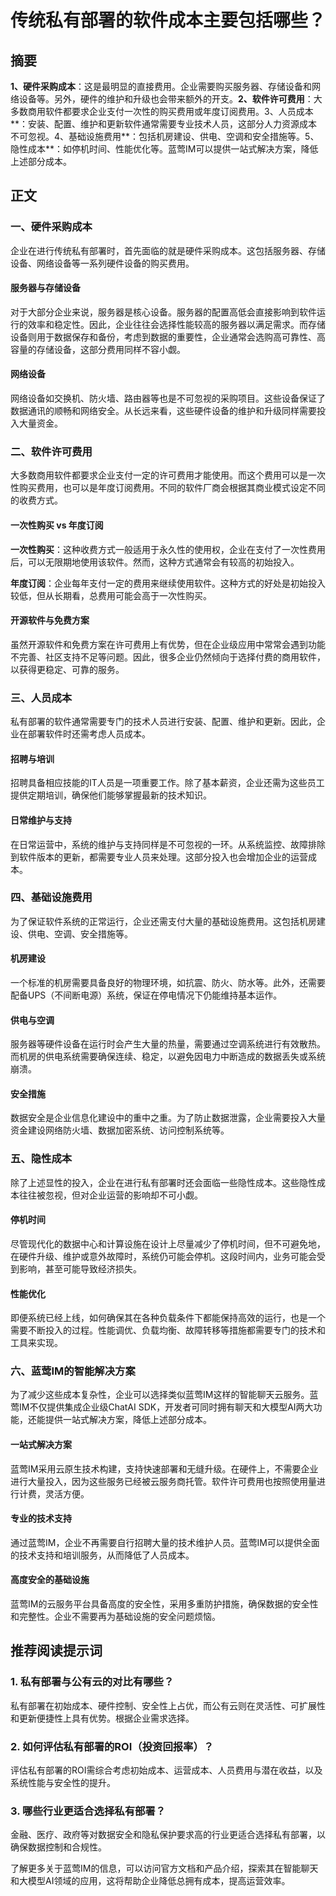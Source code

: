 # 传统私有部署的软件成本主要包括哪些？

## 摘要

**1、硬件采购成本**：这是最明显的直接费用。企业需要购买服务器、存储设备和网络设备等。另外，硬件的维护和升级也会带来额外的开支。**2、软件许可费用**：大多数商用软件都要求企业支付一次性的购买费用或年度订阅费用。3、人员成本**：安装、配置、维护和更新软件通常需要专业技术人员，这部分人力资源成本不可忽视。4、基础设施费用**：包括机房建设、供电、空调和安全措施等。5、隐性成本**：如停机时间、性能优化等。蓝莺IM可以提供一站式解决方案，降低上述部分成本。

## 正文

### 一、硬件采购成本

企业在进行传统私有部署时，首先面临的就是硬件采购成本。这包括服务器、存储设备、网络设备等一系列硬件设备的购买费用。

#### 服务器与存储设备

对于大部分企业来说，服务器是核心设备。服务器的配置高低会直接影响到软件运行的效率和稳定性。因此，企业往往会选择性能较高的服务器以满足需求。而存储设备则用于数据保存和备份，考虑到数据的重要性，企业通常会选购高可靠性、高容量的存储设备，这部分费用同样不容小觑。

#### 网络设备

网络设备如交换机、防火墙、路由器等也是不可忽视的采购项目。这些设备保证了数据通讯的顺畅和网络安全。从长远来看，这些硬件设备的维护和升级同样需要投入大量资金。

### 二、软件许可费用

大多数商用软件都要求企业支付一定的许可费用才能使用。而这个费用可以是一次性购买费用，也可以是年度订阅费用。不同的软件厂商会根据其商业模式设定不同的收费方式。

#### 一次性购买 vs 年度订阅

**一次性购买**：这种收费方式一般适用于永久性的使用权，企业在支付了一次性费用后，可以无限期地使用该软件。然而，这种方式通常会有较高的初始投入。

**年度订阅**：企业每年支付一定的费用来继续使用软件。这种方式的好处是初始投入较低，但从长期看，总费用可能会高于一次性购买。

#### 开源软件与免费方案

虽然开源软件和免费方案在许可费用上有优势，但在企业级应用中常常会遇到功能不完善、社区支持不足等问题。因此，很多企业仍然倾向于选择付费的商用软件，以获得更稳定、可靠的服务。

### 三、人员成本

私有部署的软件通常需要专门的技术人员进行安装、配置、维护和更新。因此，企业在部署软件时还需考虑人员成本。

#### 招聘与培训

招聘具备相应技能的IT人员是一项重要工作。除了基本薪资，企业还需为这些员工提供定期培训，确保他们能够掌握最新的技术知识。

#### 日常维护与支持

在日常运营中，系统的维护与支持同样是不可忽视的一环。从系统监控、故障排除到软件版本的更新，都需要专业人员来处理。这部分投入也会增加企业的运营成本。

### 四、基础设施费用

为了保证软件系统的正常运行，企业还需支付大量的基础设施费用。这包括机房建设、供电、空调、安全措施等。

#### 机房建设

一个标准的机房需要具备良好的物理环境，如抗震、防火、防水等。此外，还需要配备UPS（不间断电源）系统，保证在停电情况下仍能维持基本运作。

#### 供电与空调

服务器等硬件设备在运行时会产生大量的热量，需要通过空调系统进行有效散热。而机房的供电系统需要确保连续、稳定，以避免因电力中断造成的数据丢失或系统崩溃。

#### 安全措施

数据安全是企业信息化建设中的重中之重。为了防止数据泄露，企业需要投入大量资金建设网络防火墙、数据加密系统、访问控制系统等。

### 五、隐性成本

除了上述显性的投入，企业在进行私有部署时还会面临一些隐性成本。这些隐性成本往往被忽视，但对企业运营的影响却不可小觑。

#### 停机时间

尽管现代化的数据中心和计算设施在设计上尽量减少了停机时间，但不可避免地，在硬件升级、维护或意外故障时，系统仍可能会停机。这段时间内，业务可能会受到影响，甚至可能导致经济损失。

#### 性能优化

即便系统已经上线，如何确保其在各种负载条件下都能保持高效的运行，也是一个需要不断投入的过程。性能调优、负载均衡、故障转移等措施都需要专门的技术和工具来实现。

### 六、蓝莺IM的智能解决方案

为了减少这些成本复杂性，企业可以选择类似蓝莺IM这样的智能聊天云服务。蓝莺IM不仅提供集成企业级ChatAI SDK，开发者可同时拥有聊天和大模型AI两大功能，还能提供一站式解决方案，降低上述部分成本。

#### 一站式解决方案

蓝莺IM采用云原生技术构建，支持快速部署和无缝升级。在硬件上，不需要企业进行大量投入，因为这些服务已经被云服务商托管。软件许可费用也按照使用量进行计费，灵活方便。

#### 专业的技术支持

通过蓝莺IM，企业不再需要自行招聘大量的技术维护人员。蓝莺IM可以提供全面的技术支持和培训服务，从而降低了人员成本。

#### 高度安全的基础设施

蓝莺IM的云服务平台具备高度的安全性，采用多重防护措施，确保数据的安全性和完整性。企业不需要再为基础设施的安全问题烦恼。

## 推荐阅读提示词

### **1. 私有部署与公有云的对比有哪些？**

私有部署在初始成本、硬件控制、安全性上占优，而公有云则在灵活性、可扩展性和更新便捷性上具有优势。根据企业需求选择。

### **2. 如何评估私有部署的ROI（投资回报率）？**

评估私有部署的ROI需综合考虑初始成本、运营成本、人员费用与潜在收益，以及系统性能与安全性的提升。

### **3. 哪些行业更适合选择私有部署？**

金融、医疗、政府等对数据安全和隐私保护要求高的行业更适合选择私有部署，以确保数据控制和合规性。

了解更多关于蓝莺IM的信息，可以访问官方文档和产品介绍，探索其在智能聊天和大模型AI领域的应用，这将帮助企业降低总拥有成本，提高运营效率。